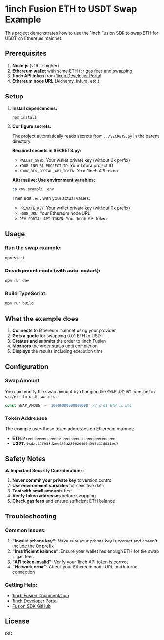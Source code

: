 # 1inch Fusion ETH to USDT Swap Example

This project demonstrates how to use the 1inch Fusion SDK to swap ETH for USDT on Ethereum mainnet.

## Prerequisites

1. **Node.js** (v16 or higher)
2. **Ethereum wallet** with some ETH for gas fees and swapping
3. **1inch API token** from [1inch Developer Portal](https://portal.1inch.dev/)
4. **Ethereum node URL** (Alchemy, Infura, etc.)

## Setup

1. **Install dependencies:**
   ```bash
   npm install
   ```

2. **Configure secrets:**
   
   The project automatically reads secrets from `../SECRETS.py` in the parent directory.
   
   **Required secrets in SECRETS.py:**
   - `WALLET_SEED`: Your wallet private key (without 0x prefix)
   - `YOUR_INFURA_PROJECT_ID`: Your Infura project ID
   - `YOUR_DEV_PORTAL_API_TOKEN`: Your 1inch API token
   
   **Alternative: Use environment variables:**
   ```bash
   cp env.example .env
   ```
   
   Then edit `.env` with your actual values:
   - `PRIVATE_KEY`: Your wallet private key (without 0x prefix)
   - `NODE_URL`: Your Ethereum node URL
   - `DEV_PORTAL_API_TOKEN`: Your 1inch API token

## Usage

### Run the swap example:
```bash
npm start
```

### Development mode (with auto-restart):
```bash
npm run dev
```

### Build TypeScript:
```bash
npm run build
```

## What the example does

1. **Connects** to Ethereum mainnet using your provider
2. **Gets a quote** for swapping 0.01 ETH to USDT
3. **Creates and submits** the order to 1inch Fusion
4. **Monitors** the order status until completion
5. **Displays** the results including execution time

## Configuration

### Swap Amount
You can modify the swap amount by changing the `SWAP_AMOUNT` constant in `src/eth-to-usdt-swap.ts`:

```typescript
const SWAP_AMOUNT = '10000000000000000' // 0.01 ETH in wei
```

### Token Addresses
The example uses these token addresses on Ethereum mainnet:
- **ETH**: `0xeeeeeeeeeeeeeeeeeeeeeeeeeeeeeeeeeeeeeeee`
- **USDT**: `0xdac17f958d2ee523a2206206994597c13d831ec7`

## Safety Notes

⚠️ **Important Security Considerations:**

1. **Never commit your private key** to version control
2. **Use environment variables** for sensitive data
3. **Test with small amounts** first
4. **Verify token addresses** before swapping
5. **Check gas fees** and ensure sufficient ETH balance

## Troubleshooting

### Common Issues:

1. **"Invalid private key"**: Make sure your private key is correct and doesn't include the 0x prefix
2. **"Insufficient balance"**: Ensure your wallet has enough ETH for the swap + gas fees
3. **"API token invalid"**: Verify your 1inch API token is correct
4. **"Network error"**: Check your Ethereum node URL and internet connection

### Getting Help:

- [1inch Fusion Documentation](https://docs.1inch.io/)
- [1inch Developer Portal](https://portal.1inch.dev/)
- [Fusion SDK GitHub](https://github.com/1inch/fusion-sdk)

## License

ISC 